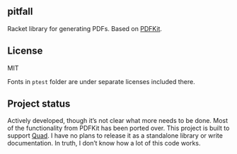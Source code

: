## pitfall

Racket library for generating PDFs. Based on [PDFKit](https://github.com/devongovett/pdfkit).


## License

MIT

Fonts in `ptest` folder are under separate licenses included there.

## Project status

Actively developed, though it’s not clear what more needs to be done. Most of the functionality from PDFKit has been ported over. This project is built to support [Quad](https://git.matthewbutterick.com/mbutterick/typesetting/src/branch/main/quad). I have no plans to release it as a standalone library or write documentation. In truth, I don’t know how a lot of this code works.

